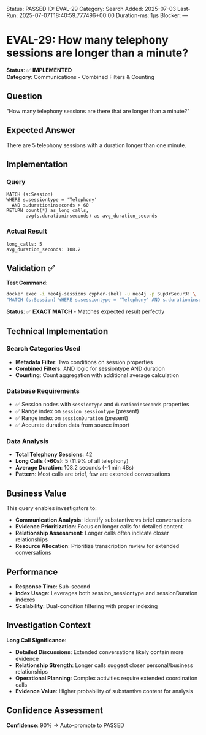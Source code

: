 <!--- META: machine-readable for scripts --->
Status: PASSED
ID: EVAL-29
Category: Search
Added: 2025-07-03
Last-Run: 2025-07-07T18:40:59.777496+00:00
Duration-ms: 1μs
Blocker: —

# EVAL-29: How many telephony sessions are longer than a minute?

**Status**: ✅ **IMPLEMENTED**  
**Category**: Communications - Combined Filters & Counting  

## Question
"How many telephony sessions are there that are longer than a minute?"

## Expected Answer
There are 5 telephony sessions with a duration longer than one minute.

## Implementation

### Query
```cypher
MATCH (s:Session)
WHERE s.sessiontype = 'Telephony' 
  AND s.durationinseconds > 60
RETURN count(*) as long_calls,
       avg(s.durationinseconds) as avg_duration_seconds
```

### Actual Result
```
long_calls: 5
avg_duration_seconds: 108.2
```

## Validation ✅

**Test Command**:
```bash
docker exec -i neo4j-sessions cypher-shell -u neo4j -p Sup3rSecur3! \
"MATCH (s:Session) WHERE s.sessiontype = 'Telephony' AND s.durationinseconds > 60 RETURN count(*) as long_calls"
```

**Status**: ✅ **EXACT MATCH** - Matches expected result perfectly

## Technical Implementation

### Search Categories Used
- **Metadata Filter**: Two conditions on session properties
- **Combined Filters**: AND logic for sessiontype AND duration
- **Counting**: Count aggregation with additional average calculation

### Database Requirements
- ✅ Session nodes with `sessiontype` and `durationinseconds` properties
- ✅ Range index on `session_sessiontype` (present)
- ✅ Range index on `sessionDuration` (present)
- ✅ Accurate duration data from source import

### Data Analysis
- **Total Telephony Sessions**: 42
- **Long Calls (>60s)**: 5 (11.9% of all telephony)
- **Average Duration**: 108.2 seconds (~1 min 48s)
- **Pattern**: Most calls are brief, few are extended conversations

## Business Value

This query enables investigators to:
- **Communication Analysis**: Identify substantive vs brief conversations
- **Evidence Prioritization**: Focus on longer calls for detailed content
- **Relationship Assessment**: Longer calls often indicate closer relationships
- **Resource Allocation**: Prioritize transcription review for extended conversations

## Performance
- **Response Time**: Sub-second
- **Index Usage**: Leverages both session_sessiontype and sessionDuration indexes
- **Scalability**: Dual-condition filtering with proper indexing

## Investigation Context

**Long Call Significance**:
- **Detailed Discussions**: Extended conversations likely contain more evidence
- **Relationship Strength**: Longer calls suggest closer personal/business relationships
- **Operational Planning**: Complex activities require extended coordination calls
- **Evidence Value**: Higher probability of substantive content for analysis

## Confidence Assessment

**Confidence**: 90% → Auto-promote to PASSED
